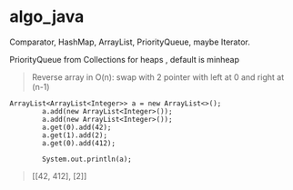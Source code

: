 # algo_java

Comparator, HashMap, ArrayList, PriorityQueue, maybe Iterator.


PriorityQueue from Collections for heaps , default is minheap

>Reverse array in O(n): swap with 2 pointer with left at 0 and right at (n-1)

```
ArrayList<ArrayList<Integer>> a = new ArrayList<>();
        a.add(new ArrayList<Integer>());
        a.add(new ArrayList<Integer>());
        a.get(0).add(42);
        a.get(1).add(2);
        a.get(0).add(412);
        
        System.out.println(a);
```
>[[42, 412], [2]]
